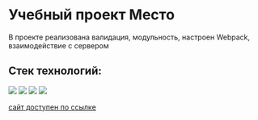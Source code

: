 # Учебный проект Место

В проекте реализована валидация, модульность, настроен Webpack, взаимодействие с сервером

<h2>Стек технологий:</h2>
<img src="https://img.shields.io/badge/HTML-6CADDF?style=for-the-badge&logo=HTML5&logoColor=000000"/>
<img src="https://img.shields.io/badge/CSS3-6CADDF?style=for-the-badge&logo=CSS3&logoColor=000000"/>
<img src="https://img.shields.io/badge/Git-6CADDF?style=for-the-badge&logo=Git&logoColor=000000"/>
<img src="https://img.shields.io/badge/JavaScript-6CADDF?style=for-the-badge&logo=JavaScript&logoColor=000000"/>

[сайт доступен по ссылке](https://katkovatanya.github.io/mesto-project/)

